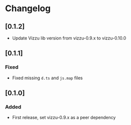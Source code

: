 # Changelog

## [0.1.2]

-   Update Vizzu lib version from vizzu-0.9.x to vizzu-0.10.0

## [0.1.1]

### Fixed

-   Fixed missing `d.ts` and `js.map` files

## [0.1.0]

### Added

-   First release, set vizzu-0.9.x as a peer dependency
